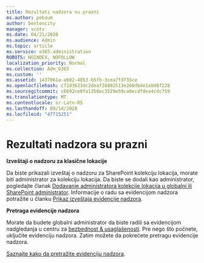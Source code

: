 ```yaml
---
title: Rezultati nadzora su prazni
ms.author: pebaum
author: bentoncity
manager: scotv
ms.date: 04/21/2020
ms.audience: Admin
ms.topic: article
ms.service: o365-administration
ROBOTS: NOINDEX, NOFOLLOW
localization_priority: Normal
ms.collection: Adm_O365
ms.custom: ''
ms.assetid: 1437061a-a602-4853-b5fb-3cea7fd735ce
ms.openlocfilehash: c72d3623dc2deaf28892513e268db4e1a8d8f228
ms.sourcegitcommit: c6692ce0fa1358ec3529e59ca0ecdfdea4cdc759
ms.translationtype: MT
ms.contentlocale: sr-Latn-RS
ms.lasthandoff: 09/14/2020
ms.locfileid: "47715251"
---
```

# <a name="auditing-results-are-blank"></a>Rezultati nadzora su prazni

 **Izveštaji o nadzoru za klasične lokacije**
  
Da biste prikazali izveštaj o nadzoru za SharePoint kolekciju lokacija, morate biti administrator za kolekciju lokacija. Da biste se dodali kao administrator, pogledajte članak [Dodavanje administratora kolekcije lokacija u globalni ili SharePoint administrator](https://go.microsoft.com/fwlink/?linkid=869390). Informacije o radu sa evidencijom nadzora potražite u članku [Prikaz izveštaja evidencije nadzora](https://go.microsoft.com/fwlink/?linkid=395237). 
  
 **Pretraga evidencije nadzora**
  
Morate da budete globalni administrator da biste radili sa evidencijom nadgledanja u centru za [bezbednost &amp; usaglašenosti](https://protection.office.com). Pre nego što počnete, uključite evidenciju nadzora. Zatim možete da pokrećete pretragu evidencije nadzora. 
  
[Saznajte kako da pretražite evidenciju nadzora](https://go.microsoft.com/fwlink/?linkid=708432).
  

